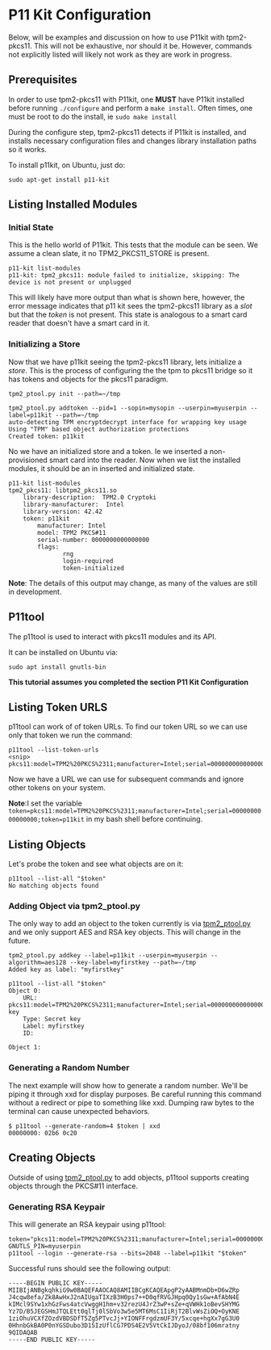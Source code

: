 # P11 Kit Configuration

Below, will be examples and discussion on how to use P11kit with tpm2-pkcs11. This will not be
exhaustive, nor should it be. However, commands not explicitly listed will likely not work as
they are work in progress.

## Prerequisites

In order to use tpm2-pkcs11 with P11kit, one **MUST** have P11kit installed before running
`./configure` and perform a `make install`. Often times, one must be root to do the install,
ie `sudo make install`

During the configure step, tpm2-pkcs11 detects if P11kit is installed, and installs necessary
configuration files and changes library installation paths so it works.

To install p11kit, on Ubuntu, just do:
```
sudo apt-get install p11-kit
```

## Listing Installed Modules


### Initial State
This is the hello world of P11kit. This tests that the module can be seen. We assume a clean slate, it
no TPM2_PKCS11_STORE is present.

```
p11-kit list-modules
p11-kit: tpm2_pkcs11: module failed to initialize, skipping: The device is not present or unplugged
```

This will likely have more output than what is shown here, however, the error message indicates that p11
kit sees the tpm2-pkcs11 library as a *slot* but that the *token* is not present. This state is analogous
to a smart card reader that doesn't have a smart card in it.

### Initializing a Store

Now that we have p11kit seeing the tpm2-pkcs11 library, lets initialize a *store*. This is the process of
configuring the the tpm to pkcs11 bridge so it has tokens and objects for the pkcs11 paradigm.

```
tpm2_ptool.py init --path=~/tmp

tpm2_ptool.py addtoken --pid=1 --sopin=mysopin --userpin=myuserpin --label=p11kit --path=~/tmp
auto-detecting TPM encryptdecrypt interface for wrapping key usage
Using "TPM" based object authorization protections
Created token: p11kit
```

No we have an initialized store and a token. Ie we inserted a non-provisioned smart card into the reader.
Now when we list the installed modules, it should be an in inserted and initialized state.

```
p11-kit list-modules
tpm2_pkcs11: libtpm2_pkcs11.so
    library-description:  TPM2.0 Cryptoki
    library-manufacturer:  Intel
    library-version: 42.42
    token: p11kit
        manufacturer: Intel
        model: TPM2 PKCS#11
        serial-number: 0000000000000000
        flags:
               rng
               login-required
               token-initialized
```
**Note**: The details of this output may change, as many of the values are still in development.


## P11tool

The p11tool is used to interact with pkcs11 modules and its API.

It can be installed on Ubuntu via:
```
sudo apt install gnutls-bin
```

**This tutorial assumes you completed the section P11 Kit Configuration**

## Listing Token URLS

p11tool can work of of token URLs. To find our token URL so we can use only that token we run the command:
```
p11tool --list-token-urls
<snip>
pkcs11:model=TPM2%20PKCS%2311;manufacturer=Intel;serial=0000000000000000;token=p11kit
```

Now we have a URL we can use for subsequent commands and ignore other tokens on your system.

**Note**:I set the variable `token=pkcs11:model=TPM2%20PKCS%2311;manufacturer=Intel;serial=0000000000000000;token=p11kit` in
my bash shell before continuing.

## Listing Objects

Let's probe the token and see what objects are on it:
```
p11tool --list-all "$token"
No matching objects found
```
### Adding Object via tpm2_ptool.py

The only way to add an object to the token currently is via [tpm2_ptool.py](PKCS11_TOOL.md) and we only
support AES and RSA key objects. This will change in the future.

```
tpm2_ptool.py addkey --label=p11kit --userpin=myuserpin --algorithm=aes128 --key-label=myfirstkey --path=~/tmp
Added key as label: "myfirstkey"
```
```
p11tool --list-all "$token"
Object 0:
	URL: pkcs11:model=TPM2%20PKCS%2311;manufacturer=Intel;serial=0000000000000000;token=p11kit;object=myfirstkey;type=secret-key
	Type: Secret key
	Label: myfirstkey
	ID:

Object 1:

```

### Generating a Random Number

The next example will show how to generate a random number. We'll be piping it through xxd
for display purposes. Be careful running this command without a redirect or pipe to something
like xxd. Dumping raw bytes to the terminal can cause unexpected behaviors.

```
$ p11tool --generate-random=4 $token | xxd
00000000: 02b6 0c20
```

## Creating Objects

Outside of using [tpm2_ptool.py](PKCS11_TOOL.md) to add objects, p11tool supports creating objects
through the PKCS#11 interface.

### Generating RSA Keypair
This will generate an RSA keypair using p11tool:
```
token="pkcs11:model=TPM2%20PKCS%2311;manufacturer=Intel;serial=0000000000000000;token=label"
GNUTLS_PIN=myuserpin
p11tool --login --generate-rsa --bits=2048 --label=p11kit "$token"
```

Successful runs should see the following output:
```
-----BEGIN PUBLIC KEY-----
MIIBIjANBgkqhkiG9w0BAQEFAAOCAQ8AMIIBCgKCAQEApgP2yAABMnmDb+D6wZRp
J4cqw8efa/Zk8AwHxJ2nAIUgaTIXzB3H0ps7++D0qfRVGJHpq0Qy1sGw+AfAbN4E
kIMcl9SYw1xhGzFws4atcVwggH1hm+v32rezU4JrZ3wP+sZe+qVWHk1oBevSHYMG
Yz7D/B5JEGSHmJTQLEtt0qlTj0lSbVo3w5e5MT6MsC1IiRjT2BlvWsZiOQ+OyKNE
1ziOhuVCXfZOzdVBDSDfT5Zg5PTvcJj+YIONFFrgdzmUF3Y/5xcqe+hgXx7gG3U0
0HhnbGkBA0P0nYGSDubo3D15IzUflCG7PDS4E2V5VtCkIJDyoJ/08bf106mratny
9QIDAQAB
-----END PUBLIC KEY-----
```